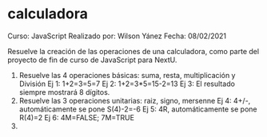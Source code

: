 # calculadora
Curso: JavaScript
Realizado por: Wilson Yánez
Fecha: 08/02/2021

Resuelve la creación de las operaciones de una calculadora, como parte del proyecto de fin de curso de JavaScript para NextU.
1. Resuelve las 4 operaciones básicas: suma, resta, multiplicación y División
   Ej 1: 1+2=3=5=7
   Ej 2: 1+2=3*5=15-2=13
   Ej 3: El resultado siempre mostrará 8 dígitos.
2. Resuelve las 3 operaciones unitarias: raiz, signo, mersenne
   Ej 4: 4+/-, automáticamente se pone S(4)-2=-6
   Ej 5: 4R, automáticamente se pone R(4)=2
   Ej 6: 4M=FALSE; 7M=TRUE
3. 